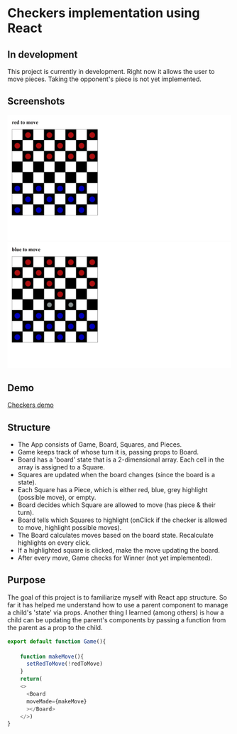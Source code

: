# Checkers implementation using React

## In development
 This project is currently in development. Right now it allows the user to move pieces. 
 Taking the opponent's piece is not yet implemented.

## Screenshots
![initial setup](./public/screenshots/initial-setup.jpg)
![second turn](./public/screenshots/second-turn.jpg)

## Demo
[Checkers demo](https://vladmidir.github.io/checkers-react/)

## Structure
- The App consists of Game, Board, Squares, and Pieces.
- Game keeps track of whose turn it is, passing props to Board.
- Board has a 'board' state that is a 2-dimensional array. Each cell in the array is assigned to a Square.
- Squares are updated when the board changes (since the board is a state).
- Each Square has a Piece, which is either red, blue, grey highlight (possible move), or empty.
- Board decides which Square are allowed to move (has piece & their turn).
- Board tells which Squares to highlight (onClick if the checker is allowed to move, highlight possible moves). 
- The Board calculates moves based on the board state. Recalculate highlights on every click.
- If a highlighted square is clicked, make the move updating the board. 
- After every move, Game checks for Winner (not yet implemented).

## Purpose
The goal of this project is to familiarize myself with React app structure. 
So far it has helped me understand how to use a parent component to manage a child's 'state' via props.
Another thing I learned (among others) is how a child can be updating the parent's components by passing a function from the parent as a
prop to the child. 
```js
export default function Game(){

    function makeMove(){
      setRedToMove(!redToMove)
    }
    return( 
    <>
      <Board 
      moveMade={makeMove}
      ></Board>
    </>)
}
```
